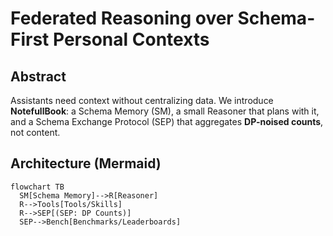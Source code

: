 # Federated Reasoning over Schema-First Personal Contexts

## Abstract
Assistants need context without centralizing data. We introduce **NotefullBook**: a Schema Memory (SM), a small Reasoner that plans with it, and a Schema Exchange Protocol (SEP) that aggregates **DP-noised counts**, not content.

## Architecture (Mermaid)
```mermaid
flowchart TB
  SM[Schema Memory]-->R[Reasoner]
  R-->Tools[Tools/Skills]
  R-->SEP[(SEP: DP Counts)]
  SEP-->Bench[Benchmarks/Leaderboards]
```
